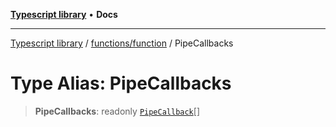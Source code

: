 [**Typescript library**](../../../index.md) • **Docs**

***

[Typescript library](../../../modules.md) / [functions/function](../index.md) / PipeCallbacks

# Type Alias: PipeCallbacks

> **PipeCallbacks**: readonly [`PipeCallback`](../interfaces/PipeCallback.md)[]
